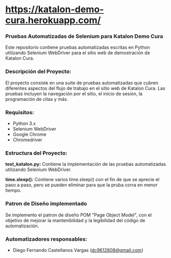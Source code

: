 # https://katalon-demo-cura.herokuapp.com/


### Pruebas Automatizadas de Selenium para Katalon Demo Cura

Este repositorio contiene pruebas automatizadas escritas en Python utilizando Selenium WebDriver para el sitio web de demostración de Katalon Cura.

### Descripción del Proyecto:

El proyecto consiste en una suite de pruebas automatizadas que cubren diferentes aspectos del flujo de trabajo en el sitio web de Katalon Cura. Las pruebas incluyen la navegación por el sitio, el inicio de sesión, la programación de citas y más.

### Requisitos:

- Python 3.x
- Selenium WebDriver
- Google Chrome
- Chromedriver

### Estructura del Proyecto:

**test_katalon.py:** Contiene la implementación de las pruebas automatizadas utilizando Selenium WebDriver.

**time.sleep():** Contiene varios time.sleep() con el fin de que se aprecie el paso a paso, pero se pueden eliminar para que la pruba corra en menor tiempo.

### Patron de Diseño implementado
Se implemento el patron de diseño POM "Page Object Model", con el objetivo de mejorar la mantenibilidad y la legibilidad del código de automatización.

### Automatizadores responsables:

- Diego Fernando Castellanos Vargas (dc9612808@gmail.com)
